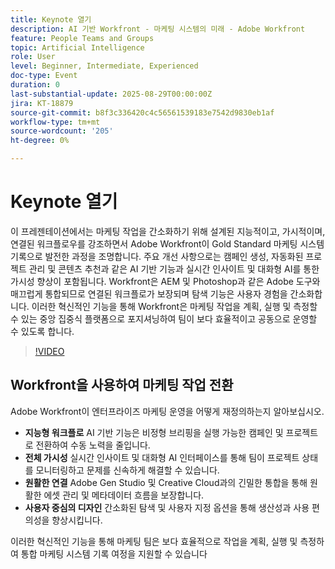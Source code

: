 ```yaml
---
title: Keynote 열기
description: AI 기반 Workfront - 마케팅 시스템의 미래 - Adobe Workfront
feature: People Teams and Groups
topic: Artificial Intelligence
role: User
level: Beginner, Intermediate, Experienced
doc-type: Event
duration: 0
last-substantial-update: 2025-08-29T00:00:00Z
jira: KT-18879
source-git-commit: b8f3c336420c4c56561539183e7542d9830eb1af
workflow-type: tm+mt
source-wordcount: '205'
ht-degree: 0%

---
```



# Keynote 열기

이 프레젠테이션에서는 마케팅 작업을 간소화하기 위해 설계된 지능적이고, 가시적이며, 연결된 워크플로우를 강조하면서 Adobe Workfront이 Gold Standard 마케팅 시스템 기록으로 발전한 과정을 조명합니다. 주요 개선 사항으로는 캠페인 생성, 자동화된 프로젝트 관리 및 콘텐츠 추천과 같은 AI 기반 기능과 실시간 인사이트 및 대화형 AI를 통한 가시성 향상이 포함됩니다. Workfront은 AEM 및 Photoshop과 같은 Adobe 도구와 매끄럽게 통합되므로 연결된 워크플로가 보장되며 탐색 기능은 사용자 경험을 간소화합니다. 이러한 혁신적인 기능을 통해 Workfront은 마케팅 작업을 계획, 실행 및 측정할 수 있는 중앙 집중식 플랫폼으로 포지셔닝하여 팀이 보다 효율적이고 공동으로 운영할 수 있도록 합니다.

>[!VIDEO](https://video.tv.adobe.com/v/3471499/?learn=on&enablevpops)

## Workfront을 사용하여 마케팅 작업 전환

Adobe Workfront이 엔터프라이즈 마케팅 운영을 어떻게 재정의하는지 알아보십시오.

* **지능형 워크플로** AI 기반 기능은 비정형 브리핑을 실행 가능한 캠페인 및 프로젝트로 전환하여 수동 노력을 줄입니다.
* **전체 가시성** 실시간 인사이트 및 대화형 AI 인터페이스를 통해 팀이 프로젝트 상태를 모니터링하고 문제를 신속하게 해결할 수 있습니다.
* **원활한 연결** Adobe Gen Studio 및 Creative Cloud과의 긴밀한 통합을 통해 원활한 에셋 관리 및 메타데이터 흐름을 보장합니다.
* **사용자 중심의 디자인** 간소화된 탐색 및 사용자 지정 옵션을 통해 생산성과 사용 편의성을 향상시킵니다.

이러한 혁신적인 기능을 통해 마케팅 팀은 보다 효율적으로 작업을 계획, 실행 및 측정하여 통합 마케팅 시스템 기록 여정을 지원할 수 있습니다
